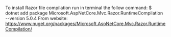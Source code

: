 To install Razor file compilation run in terminal the follow command: 
$ dotnet add package Microsoft.AspNetCore.Mvc.Razor.RuntimeCompilation --version 5.0.4 
From website: https://www.nuget.org/packages/Microsoft.AspNetCore.Mvc.Razor.RuntimeCompilation/